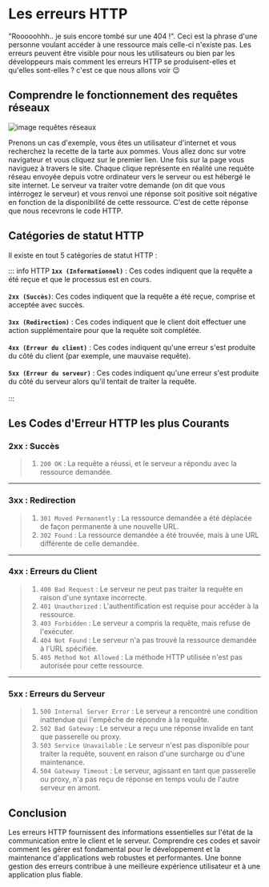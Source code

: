 # Les erreurs HTTP

"Rooooohhh.. je suis encore tombé sur une 404 !". Ceci est la phrase d'une personne voulant accéder à une ressource mais celle-ci n'existe pas. Les erreurs peuvent être visible pour nous les utilisateurs ou bien par les développeurs mais comment les erreurs HTTP se produisent-elles et qu'elles sont-elles ? c'est ce que nous allons voir 😉

## Comprendre le fonctionnement des requêtes réseaux

<img src="https://media.discordapp.net/attachments/1035253366995030166/1273698160258060432/erreurHTTP.png?ex=66bf8f59&is=66be3dd9&hm=a18dc55563386ecd7efef6afd9d3b89ee9643aafb4989d46505090e0d59bd119&=&format=webp&quality=lossless" alt="image requêtes réseaux">

Prenons un cas d'exemple, vous êtes un utilisateur d'internet et vous recherchez la recette de la tarte aux pommes. Vous allez donc sur votre navigateur et vous cliquez sur le premier lien. Une fois sur la page vous naviguez à travers le site. Chaque clique représente en réalité une requête réseau envoyée depuis votre ordinateur vers le serveur ou est hébergé le site internet. Le serveur va traiter votre demande (on dit que vous intérrogez le serveur) et vous renvoi une réponse soit positive soit négative en fonction de la disponibilité de cette ressource. C'est de cette réponse que nous recevrons le code HTTP.

## Catégories de statut HTTP

Il existe en tout 5 catégories de statut HTTP :

::: info HTTP
**`1xx (Informationnel)`** : Ces codes indiquent que la requête a été reçue et que le processus est en cours. <br><br>
**`2xx (Succès)`**: Ces codes indiquent que la requête a été reçue, comprise et acceptée avec succès.<br><br>
**`3xx (Redirection)`** : Ces codes indiquent que le client doit effectuer une action supplémentaire pour que la requête soit complétée.<br><br>
**`4xx (Erreur du client)`** : Ces codes indiquent qu'une erreur s'est produite du côté du client (par exemple, une mauvaise requête).<br><br>
**`5xx (Erreur du serveur)`** :  Ces codes indiquent qu'une erreur s'est produite du côté du serveur alors qu'il tentait de traiter la requête.<br><br>
:::

## Les Codes d'Erreur HTTP les plus Courants
### 2xx : Succès
>1. `200 OK` : La requête a réussi, et le serveur a répondu avec la ressource demandée.

---
### 3xx : Redirection
>1. `301 Moved Permanently` : La ressource demandée a été déplacée de façon permanente à une nouvelle URL.
>2. `302 Found` : La ressource demandée a été trouvée, mais à une URL différente de celle demandée.

---
### 4xx : Erreurs du Client
>1. `400 Bad Request` : Le serveur ne peut pas traiter la requête en raison d'une syntaxe incorrecte.
>2. `401 Unauthorized` : L'authentification est requise pour accéder à la ressource.
>3. `403 Forbidden` : Le serveur a compris la requête, mais refuse de l'exécuter.
>4. `404 Not Found` : Le serveur n'a pas trouvé la ressource demandée à l'URL spécifiée.
>5. `405 Method Not Allowed` : La méthode HTTP utilisée n'est pas autorisée pour cette ressource.

---
### 5xx : Erreurs du Serveur
>1. `500 Internal Server Error` : Le serveur a rencontré une condition inattendue qui l'empêche de répondre à la requête.
>2. `502 Bad Gateway` : Le serveur a reçu une réponse invalide en tant que passerelle ou proxy.
>3. `503 Service Unavailable` : Le serveur n'est pas disponible pour traiter la requête, souvent en raison d'une surcharge ou d'une maintenance.
>4. `504 Gateway Timeout` : Le serveur, agissant en tant que passerelle ou proxy, n'a pas reçu de réponse en temps voulu de l'autre serveur en amont.

## Conclusion
Les erreurs HTTP fournissent des informations essentielles sur l'état de la communication entre le client et le serveur. Comprendre ces codes et savoir comment les gérer est fondamental pour le développement et la maintenance d'applications web robustes et performantes. Une bonne gestion des erreurs contribue à une meilleure expérience utilisateur et à une application plus fiable.